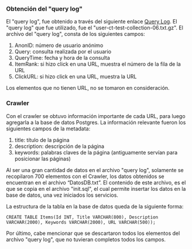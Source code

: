 ### Obtención del "query log"

El "query log", fue obtenido a través del siguiente enlace [Query Log](http://www.cim.mcgill.ca/~dudek/206/Logs/AOL-user-ct-collection/). El "query log" que fue utilizado, fue el "user-ct-test-collection-06.txt.gz". El archivo del "query log", consta de los siguientes campos:

1. AnonID: número de usuario anónimo
2. Query: consulta realizada por el usuario
3. QueryTime: fecha y hora de la consulta
4. ItemRank: si hizo click en una URL, muestra el número de la fila de la URL
5. ClickURL: si hizo click en una URL, muestra la URL

Los elementos que no tienen URL, no se tomaron en consideración.

### Crawler

Con el crawler se obtuvo información importante de cada URL, para luego agregarla a la base de datos Postgres. La información relevante fueron los siguientes campos de la metadata:

1. title: título de la página
2. description: descripción de la página
3. keywords: palabras claves de la página (antiguamente servían para posicionar las páginas)

Al ser una gran cantidad de datos en el archivo "query log", solamente se recopilaron 700 elementos con el Crawler, los datos obtenidos se encuentran en el archivo “DatosDB.txt”. El contenido de este archivo, es el que se copia en el archivo "init.sql", el cual permite insertar los datos en la base de datos, una vez iniciados los servicios.

La estructura de la tabla en la base de datos queda de la siguiente forma:

```CREATE TABLE Items(Id INT, Title VARCHAR(800), Description VARCHAR(2000), Keywords VARCHAR(2000), URL VARCHAR(500));```

Por último, cabe mencionar que se descartaron todos los elementos del archivo "query log", que no tuvieran completos todos los campos.
